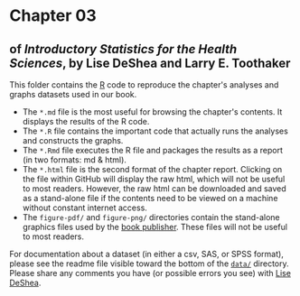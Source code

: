 Chapter 03
================
## of *Introductory Statistics for the Health Sciences*, by Lise DeShea and Larry E. Toothaker

This folder contains the [R](http://www.r-project.org/) code to reproduce the chapter's analyses and graphs datasets used in our book. 

 * The `*.md` file is the most useful for browsing the chapter's contents.  It displays the results of the R code.
 * The `*.R` file contains the important code that actually runs the analyses and constructs the graphs.
 * The `*.Rmd` file executes the R file and packages the results as a report (in two formats: md & html).
 * The `*.html` file is the second format of the chapter report.  Clicking on the file within GitHub will display the raw html, which will not be useful to most readers.  However, the raw html can be downloaded and saved as a stand-alone file if the contents need to be viewed on a machine without constant internet access.
 * The `figure-pdf/` and `figure-png/` directories contain the stand-alone graphics files used by the [book publisher](https://www.crcpress.com/Introductory-Statistics-for-the-Health-Sciences/DeShea-Toothaker/9781466565333).  These files will not be useful to most readers.

For documentation about a dataset (in either a csv, SAS, or SPSS format), please see the readme file visible toward the bottom of the [`data/`](https://github.com/OuhscBbmc/DeSheaToothakerIntroStats/blob/master/data) directory.  Please share any comments you have (or possible errors you see) with [Lise DeShea](http://nursing.ouhsc.edu/AboutTheCollege/Research/MeetourResearchTeam.aspx).
